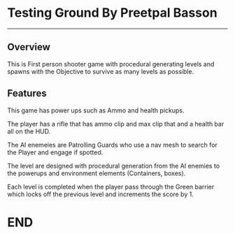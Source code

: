 # Testing Ground By Preetpal Basson 

--------------------
## Overview

This is First person shooter game with procedural generating levels and spawns with 
the Objective to survive as many levels as possible.

## Features

This game has power ups such as Ammo and health pickups. 

The player has a rifle that has ammo clip and max clip that and a health bar all on the HUD. 

The AI enemeies are Patrolling Guards who use a nav mesh to search for the Player and engage if spotted.

The level are designed with procedural generation from the AI enemies to the powerups 
and environment elements (Containers, boxes).

Each level is completed when the player pass through the Green barrier which locks off 
the previous level and increments the score by 1.


# END
